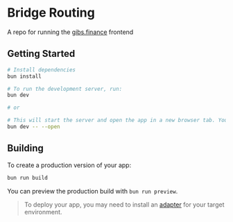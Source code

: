 # Bridge Routing

A repo for running the [gibs.finance](https://gibs.finance) frontend

## Getting Started

```bash
# Install dependencies
bun install

# To run the development server, run:
bun dev

# or

# This will start the server and open the app in a new browser tab. You can also run the server without opening the app with:
bun dev -- --open
```

## Building

To create a production version of your app:

```bash
bun run build
```

You can preview the production build with `bun run preview`.

> To deploy your app, you may need to install an [adapter](https://kit.svelte.dev/docs/adapters) for your target environment.
